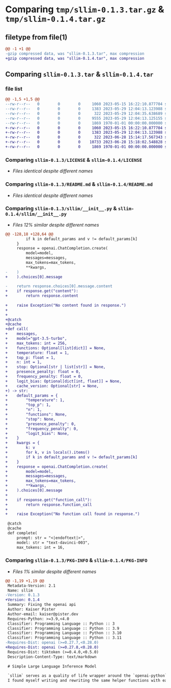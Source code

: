 # Comparing `tmp/sllim-0.1.3.tar.gz` & `tmp/sllim-0.1.4.tar.gz`

## filetype from file(1)

```diff
@@ -1 +1 @@
-gzip compressed data, was "sllim-0.1.3.tar", max compression
+gzip compressed data, was "sllim-0.1.4.tar", max compression
```

## Comparing `sllim-0.1.3.tar` & `sllim-0.1.4.tar`

### file list

```diff
@@ -1,5 +1,5 @@
--rw-r--r--   0        0        0     1060 2023-05-15 16:22:10.877704 sllim-0.1.3/LICENSE
--rw-r--r--   0        0        0     1383 2023-05-29 12:04:13.123988 sllim-0.1.3/README.md
--rw-r--r--   0        0        0      322 2023-05-29 12:04:35.638689 sllim-0.1.3/pyproject.toml
--rw-r--r--   0        0        0     9555 2023-05-29 12:04:13.125155 sllim-0.1.3/sllim/__init__.py
--rw-r--r--   0        0        0     1869 1970-01-01 00:00:00.000000 sllim-0.1.3/PKG-INFO
+-rw-r--r--   0        0        0     1060 2023-05-15 16:22:10.877704 sllim-0.1.4/LICENSE
+-rw-r--r--   0        0        0     1383 2023-05-29 12:04:13.123988 sllim-0.1.4/README.md
+-rw-r--r--   0        0        0      322 2023-06-28 15:14:17.567343 sllim-0.1.4/pyproject.toml
+-rw-r--r--   0        0        0    10733 2023-06-28 15:18:02.548828 sllim-0.1.4/sllim/__init__.py
+-rw-r--r--   0        0        0     1869 1970-01-01 00:00:00.000000 sllim-0.1.4/PKG-INFO
```

### Comparing `sllim-0.1.3/LICENSE` & `sllim-0.1.4/LICENSE`

 * *Files identical despite different names*

### Comparing `sllim-0.1.3/README.md` & `sllim-0.1.4/README.md`

 * *Files identical despite different names*

### Comparing `sllim-0.1.3/sllim/__init__.py` & `sllim-0.1.4/sllim/__init__.py`

 * *Files 12% similar despite different names*

```diff
@@ -128,18 +128,64 @@
         if k in default_params and v != default_params[k]
     }
     response = openai.ChatCompletion.create(
         model=model,
         messages=messages,
         max_tokens=max_tokens,
         **kwargs,
-    )
+    ).choices[0].message
 
-    return response.choices[0].message.content
+    if response.get("content"):
+        return response.content
 
+    raise Exception("No content found in response.")
+
+
+@catch
+@cache
+def call(
+    messages,
+    model="gpt-3.5-turbo",
+    max_tokens: int = 256,
+    functions: Optional[list[dict]] = None,
+    temperature: float = 1,
+    top_p: float = 1,
+    n: int = 1,
+    stop: Optional[str | list[str]] = None,
+    presence_penalty: float = 0,
+    frequency_penalty: float = 0,
+    logit_bias: Optional[dict[int, float]] = None,
+    cache_version: Optional[str] = None,
+) -> str:
+    default_params = {
+        "temperature": 1,
+        "top_p": 1,
+        "n": 1,
+        "functions": None,
+        "stop": None,
+        "presence_penalty": 0,
+        "frequency_penalty": 0,
+        "logit_bias": None,
+    }
+    kwargs = {
+        k: v
+        for k, v in locals().items()
+        if k in default_params and v != default_params[k]
+    }
+    response = openai.ChatCompletion.create(
+        model=model,
+        messages=messages,
+        max_tokens=max_tokens,
+        **kwargs,
+    ).choices[0].message
+    
+    if response.get("function_call"):
+        return response.function_call
+    
+    raise Exception("No function call found in response.")
 
 @catch
 @cache
 def complete(
     prompt: str = "<|endoftext|>",
     model: str = "text-davinci-003",
     max_tokens: int = 16,
```

### Comparing `sllim-0.1.3/PKG-INFO` & `sllim-0.1.4/PKG-INFO`

 * *Files 1% similar despite different names*

```diff
@@ -1,19 +1,19 @@
 Metadata-Version: 2.1
 Name: sllim
-Version: 0.1.3
+Version: 0.1.4
 Summary: Fixing the openai api
 Author: Kaiser Pister
 Author-email: kaiser@pister.dev
 Requires-Python: >=3.9,<4.0
 Classifier: Programming Language :: Python :: 3
 Classifier: Programming Language :: Python :: 3.9
 Classifier: Programming Language :: Python :: 3.10
 Classifier: Programming Language :: Python :: 3.11
-Requires-Dist: openai (>=0.27.7,<0.28.0)
+Requires-Dist: openai (>=0.27.8,<0.28.0)
 Requires-Dist: tiktoken (>=0.4.0,<0.5.0)
 Description-Content-Type: text/markdown
 
 # Simple Large Language Inference Model
 
 `sllim` serves as a quality of life wrapper around the `openai-python` library.
 I found myself writing and rewriting the same helper functions with each new project I began, so now I am working to put these functions together into a easy to use library.
```

